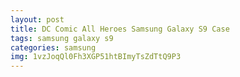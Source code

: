 ```yaml
---
layout: post
title: DC Comic All Heroes Samsung Galaxy S9 Case
tags: samsung galaxy s9
categories: samsung
img: 1vzJoqQl0Fh3XGP51htBImyTsZdTtQ9P3
---
```

